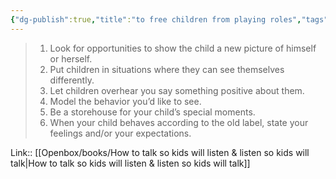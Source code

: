 ```yaml
---
{"dg-publish":true,"title":"to free children from playing roles","tags":["quotes"],"date":"2023-10-20T10:26:11+03:00","modified_at":"2023-11-06T21:49:07+04:00","alias":"to free children from playing roles","dg-path":"/quotes/202310201025.md","permalink":"/quotes/202310201025/","dgPassFrontmatter":true}
---
```



> 1. Look for opportunities to show the child a new picture of himself or herself.
> 2. Put children in situations where they can see themselves differently.
> 3. Let children overhear you say something positive about them.
> 4. Model the behavior you’d like to see.
> 5. Be a storehouse for your child’s special moments.
> 6. When your child behaves according to the old label, state your feelings and/or your expectations.

Link:: [[Openbox/books/How to talk so kids will listen & listen so kids will talk\|How to talk so kids will listen & listen so kids will talk]]
